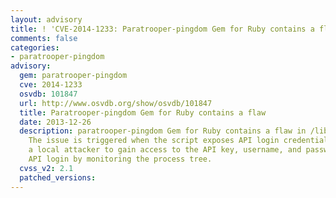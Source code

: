 ```yaml
---
layout: advisory
title: ! 'CVE-2014-1233: Paratrooper-pingdom Gem for Ruby contains a flaw'
comments: false
categories:
- paratrooper-pingdom
advisory:
  gem: paratrooper-pingdom
  cve: 2014-1233
  osvdb: 101847
  url: http://www.osvdb.org/show/osvdb/101847
  title: Paratrooper-pingdom Gem for Ruby contains a flaw
  date: 2013-12-26
  description: paratrooper-pingdom Gem for Ruby contains a flaw in /lib/paratrooper-pingdom.rb.
    The issue is triggered when the script exposes API login credentials, allowing
    a local attacker to gain access to the API key, username, and password for the
    API login by monitoring the process tree.
  cvss_v2: 2.1
  patched_versions: 
---
```

